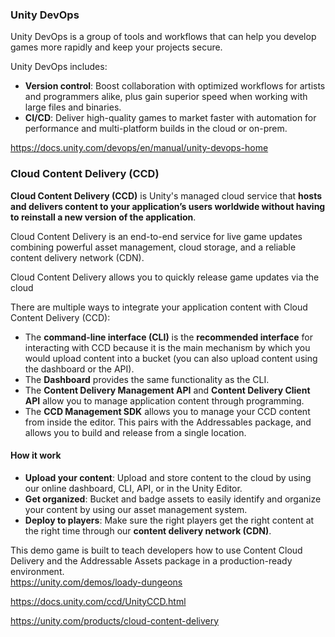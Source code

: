 ### Unity DevOps
Unity DevOps is a group of tools and workflows that can help you develop games more rapidly and keep your projects secure.

Unity DevOps includes:

-   **Version control**: Boost collaboration with optimized workflows for artists and programmers alike, plus gain superior speed when working with large files and binaries.
-   **CI/CD**: Deliver high-quality games to market faster with automation for performance and multi-platform builds in the cloud or on-prem.

https://docs.unity.com/devops/en/manual/unity-devops-home


###  Cloud Content Delivery (CCD)
**Cloud Content Delivery (CCD)** is Unity's managed cloud service that **hosts and delivers content to your application’s users worldwide without having to reinstall a new version of the application**.

Cloud Content Delivery is an end-to-end service for live game updates combining powerful asset management, cloud storage, and a reliable content delivery network (CDN).

Cloud Content Delivery allows you to quickly release game updates via the cloud 

There are multiple ways to integrate your application content with Cloud Content Delivery (CCD):

- The **command-line interface (CLI)** is the **recommended interface** for interacting with CCD because it is the main mechanism by which you would upload content into a bucket (you can also upload content using the dashboard or the API).
- The **Dashboard** provides the same functionality as the CLI.
- The **Content Delivery Management API** and **Content Delivery Client API** allow you to manage application content through programming.
- The **CCD Management SDK** allows you to manage your CCD content from inside the editor. This pairs with the Addressables package, and allows you to build and release from a single location.

#### How it work

- **Upload your content**: Upload and store content to the cloud by using our online dashboard, CLI, API, or in the Unity Editor.
- **Get organized**: Bucket and badge assets to easily identify and organize your content by using our asset management system.
- **Deploy to players**: Make sure the right players get the right content at the right time through our **content delivery network (CDN)**.


This demo game is built to teach developers how to use Content Cloud Delivery and the Addressable Assets package in a production-ready environment. \
https://unity.com/demos/loady-dungeons


https://docs.unity.com/ccd/UnityCCD.html

https://unity.com/products/cloud-content-delivery
